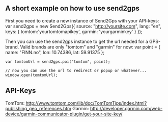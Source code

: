 A short example on how to use send2gps
----------------------------------------------

First you need to create a new instance of Send2Gps with your API-keys:
    var send2gps = new Send2Gps({
        source: "http://yoursite.com",
        lang: "en",
        keys: {
            tomtom:'yourtomtomapikey',
            garmin: 'yourgarminkey'
        }
    });

Then you can use the send2gps instance to get the url needed for a GPS-brand. Valid brands are only "tomtom" and "garmin" for now:
    var point = {
        name: "FINN.no",
        lon: 10.74386,
        lat: 59.91375
    };

    var tomtomUrl = send2gps.poi("tomtom", point);

    // now you can use the url to redirect or popup or whatever...
    window.open(tomtomUrl);


API-Keys
--------
TomTom: http://www.tomtom.com/lib/doc/TomTomTips/index.html?publishing_geo_references.htm
Garmin: http://developer.garmin.com/web-device/garmin-communicator-plugin/get-your-site-key/
